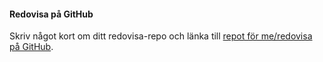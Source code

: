 #### Redovisa på GitHub

Skriv något kort om ditt redovisa-repo och länka till [repot för me/redovisa på GitHub](https://github.com/alfs18/design).
